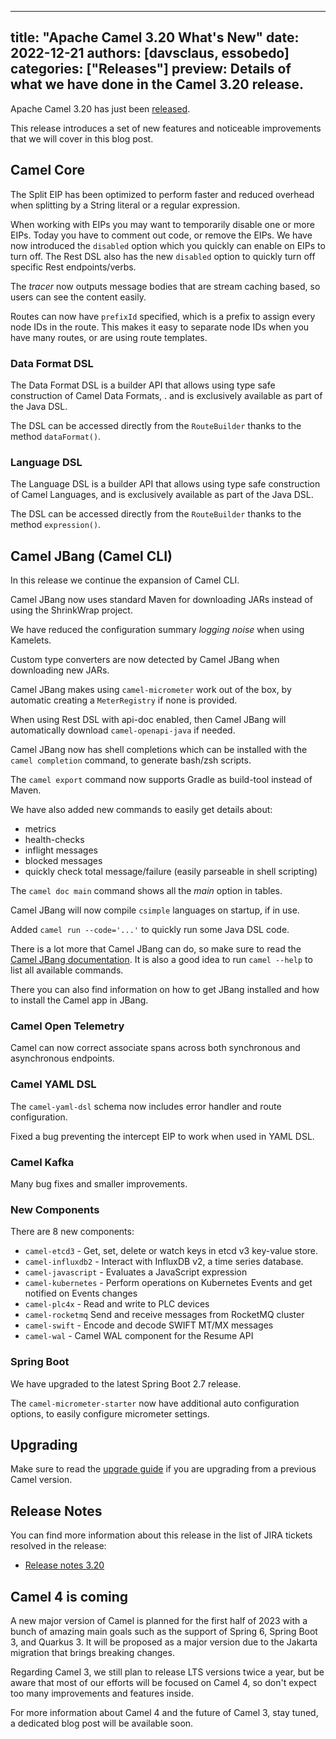 
---
title: "Apache Camel 3.20 What's New"
date: 2022-12-21
authors: [davsclaus, essobedo]
categories: ["Releases"]
preview: Details of what we have done in the Camel 3.20 release.
---

Apache Camel 3.20 has just been [released](/blog/2022/12/RELEASE-3.20.0/).

This release introduces a set of new features and noticeable improvements that we will cover in this blog post.

## Camel Core

The Split EIP has been optimized to perform faster and reduced overhead when splitting by a String literal or a regular expression.

When working with EIPs you may want to temporarily disable one or more EIPs. Today you have to comment out code, or remove the EIPs.
We have now introduced the `disabled` option which you quickly can enable on EIPs to turn off.
The Rest DSL also has the new `disabled` option to quickly turn off specific Rest endpoints/verbs.

The _tracer_ now outputs message bodies that are stream caching based, so users can see the content easily.

Routes can now have `prefixId` specified, which is a prefix to assign every node IDs in the route.
This makes it easy to separate node IDs when you have many routes, or are using route templates.

### Data Format DSL

The Data Format DSL is a builder API that allows using type safe construction of Camel Data Formats, .
and is exclusively available as part of the Java DSL.

The DSL can be accessed directly from the `RouteBuilder` thanks to the method `dataFormat()`.

### Language DSL

The Language DSL is a builder API that allows using type safe construction of Camel Languages,
and is exclusively available as part of the Java DSL.

The DSL can be accessed directly from the `RouteBuilder` thanks to the method `expression()`.

## Camel JBang (Camel CLI)

In this release we continue the expansion of Camel CLI.

Camel JBang now uses standard Maven for downloading JARs instead of using the ShrinkWrap project.

We have reduced the configuration summary _logging noise_ when using Kamelets.

Custom type converters are now detected by Camel JBang when downloading new JARs.

Camel JBang makes using `camel-micrometer` work out of the box, by automatic
creating a `MeterRegistry` if none is provided.

When using Rest DSL with api-doc enabled, then Camel JBang will automatically download `camel-openapi-java` if needed. 

Camel JBang now has shell completions which can be installed with the `camel completion` command,
to generate bash/zsh scripts.

The `camel export` command now supports Gradle as build-tool instead of Maven.

We have also added new commands to easily get details about:
- metrics
- health-checks
- inflight messages
- blocked messages
- quickly check total message/failure (easily parseable in shell scripting)

The `camel doc main` command shows all the _main_ option in tables.

Camel JBang will now compile `csimple` languages on startup, if in use.

Added `camel run --code='...'` to quickly run some Java DSL code. 

There is a lot more that Camel JBang can do, so make sure to read the [Camel JBang documentation](/manual/camel-jbang.html).
It is also a good idea to run `camel --help` to list all available commands.

There you can also find information on how to get JBang installed and how to install the Camel app in JBang.

### Camel Open Telemetry

Camel can now correct associate spans across both synchronous and asynchronous endpoints.

### Camel YAML DSL

The `camel-yaml-dsl` schema now includes error handler and route configuration.

Fixed a bug preventing the intercept EIP to work when used in YAML DSL.

### Camel Kafka

Many bug fixes and smaller improvements.

### New Components

There are 8 new components:

- `camel-etcd3` - Get, set, delete or watch keys in etcd v3 key-value store.
- `camel-influxdb2` - Interact with InfluxDB v2, a time series database.
- `camel-javascript` - Evaluates a JavaScript expression
- `camel-kubernetes` - Perform operations on Kubernetes Events and get notified on Events changes
- `camel-plc4x` - Read and write to PLC devices
- `camel-rocketmq` Send and receive messages from RocketMQ cluster
- `camel-swift` - Encode and decode SWIFT MT/MX messages
- `camel-wal` - Camel WAL component for the Resume API

### Spring Boot

We have upgraded to the latest Spring Boot 2.7 release.

The `camel-micrometer-starter` now have additional auto configuration options,
to easily configure micrometer settings.

## Upgrading

Make sure to read the [upgrade guide](/manual/camel-3x-upgrade-guide-3_20.html) if you are upgrading from a previous Camel version.

## Release Notes

You can find more information about this release in the list of JIRA tickets resolved in the release: 

- [Release notes 3.20](/releases/release-3.20.0/)

## Camel 4 is coming

A new major version of Camel is planned for the first half of 2023 with a bunch of amazing main goals such as the support of Spring 6, Spring Boot 3, and Quarkus 3. 
It will be proposed as a major version due to the Jakarta migration that brings breaking changes.

Regarding Camel 3, we still plan to release LTS versions twice a year, but be aware that most of our efforts will be focused on Camel 4, so don't expect too many improvements and features inside.

For more information about Camel 4 and the future of Camel 3, stay tuned, a dedicated blog post will be available soon.

